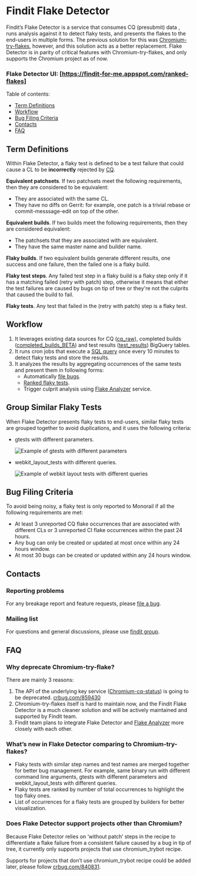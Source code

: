 # Findit Flake Detector

Findit’s Flake Detector is a service that consumes CQ (presubmit) data , runs
analysis against it to detect flaky tests, and presents the flakes to the
end-users in multiple forms. The previous solution for this was
[Chromium-try-flakes], however, and this solution acts as a better replacement.
Flake Detector is in parity of critical features with Chromium-try-flakes, and
only supports the Chromium project as of now.

### Flake Detector UI: [https://findit-for-me.appspot.com/ranked-flakes]

Table of contents:

- [Term Definitions](#term-definitions)
- [Workflow](#workflow)
- [Bug Filing Criteria](#bug-filing-criteria)
- [Contacts](#contacts)
- [FAQ](#faq)

## Term Definitions
Within Flake Detector, a flaky test is defined to be a test failure that could
cause a CL to be **incorrectly** rejected by [CQ].

**Equivalent patchsets**. If two patchsets meet the following requirements, then
they are considered to be equivalent:
* They are associated with the same CL.
* They have no diffs on Gerrit: for example, one patch is a trivial rebase or
  commit-messsage-edit on top of the other.

**Equivalent builds**. If two builds meet the following requirements, then they
are considered equivalent:
* The patchsets that they are associated with are equivalent.
* They have the same master name and builder name.

**Flaky builds**. If two equivalent builds generate different results, one
success and one failure, then the failed one is a flaky build.

**Flaky test steps**. Any failed test step in a flaky build is a flaky step only
if it has a matching failed (retry with patch) step, otherwise it means that
either the test failures are caused by bugs on tip of tree or they're not the
culprits that caused the build to fail.

**Flaky tests**. Any test that failed in the (retry with patch) step is a flaky
test.

## Workflow
1. It leverages existing data sources for CQ ([cq_raw]), completed builds
   ([completed_builds_BETA]) and test results ([test_results]) BigQuery tables.
2. It runs cron jobs that execute a [SQL query] once every 10 minutes to detect
   flaky tests and store the results.
3. It analyzes the results by aggregating occurrences of the same tests and
   present them in following forms:
   * Automatically [file bugs].
   * [Ranked flaky tests].
   * Trigger culprit analysis using [Flake Analyzer] service.

## Group Similar Flaky Tests
When Flake Detector presents flaky tests to end-users, similar flaky tests are
grouped together to avoid duplications, and it uses the following criteria:
* gtests with different parameters.

  ![Example of gtests with different parameters]
* webkit_layout_tests with different queries.

  ![Example of webkit layout tests with different queries]

## Bug Filing Criteria
To avoid being noisy, a flaky test is only reported to Monorail if all the
following requirements are met:
* At least 3 unreported CQ flake occurrences that are associated with different CLs
  or 3 unreported CI flake occurrences within the past 24 hours.
* Any bug can only be created or updated at most once within any 24 hours
  window.
* At most 30 bugs can be created or updated within any 24 hours window.

## Contacts

### Reporting problems
For any breakage report and feature requests, please [file a bug].

### Mailing list
For questions and general discussions, please use [findit group].

## FAQ

### Why deprecate Chromium-try-flake?
There are mainly 3 reasons:
1. The API of the underlying key service ([Chromium-cq-status]) is going to be
   deprecated. [crbug.com/859430]
2. Chromium-try-flakes itself is hard to maintain now, and the Findit Flake
   Detector is a much cleaner solution and will be actively maintained and
   supported by Findit team.
3. Findit team plans to integrate Flake Detector and [Flake Analyzer] more
   closely with each other.

### What’s new in Flake Detector comparing to Chromium-try-flakes?
* Flaky tests with similar step names and test names are merged together for
  better bug management. For example, same binary run with different command
  line arguments, gtests with different parameters and webkit_layout_tests with
  different queries.
* Flaky tests are ranked by number of total occurrences to highlight the top
  flaky ones.
* List of occurrences for a flaky tests are grouped by builders for better
  visualization.

### Does Flake Detector support projects other than Chromium?
Because Flake Detector relies on ‘without patch’ steps in the recipe to
differentiate a flake failure from a consistent failure caused by a bug in tip
of tree, it currently only supports projects that use chromium_trybot recipe.

Supports for projects that don’t use chromium_trybot recipe could be added
later, please follow [crbug.com/840831].

[CQ]: https://chrome-internal.googlesource.com/infra/infra_internal/+/master/infra_internal/services/cq/README.md
[https://findit-for-me.appspot.com/ranked-flakes]: https://findit-for-me.appspot.com/ranked-flakes
[Chromium-try-flakes]: https://chromium-try-flakes.appspot.com/
[cq_raw]: https://bigquery.cloud.google.com/table/chrome-infra-events:raw_events.cq
[completed_builds_BETA]: https://bigquery.cloud.google.com/table/cr-buildbucket:builds.completed_BETA?tab=details
[test_results]: https://bigquery.cloud.google.com/table/test-results-hrd:events.test_results
[SQL query]: https://cs.chromium.org/chromium/infra/appengine/findit/services/flake_detection/flaky_tests.cq_false_rejection.sql
[file bugs]: https://bugs.chromium.org/p/chromium/issues/list?can=2&q=test-findit-detected&colspec=ID+Pri+M+Stars+ReleaseBlock+Component+Status+Owner+Summary+OS+Modified&x=m&y=releaseblock&cells=ids
[Ranked flaky tests]: https://findit-for-me.appspot.com/ranked-flakes
[Flake Analyzer]: https://findit-for-me.appspot.com/waterfall/list-flakes
[Example of gtests with different parameters]: images/gtests_with_different_parameters.png
[Example of webkit layout tests with different queries]: images/webkit_layout_tests_with_different_queries.png
[file a bug]: https://bugs.chromium.org/p/chromium/issues/entry?components=Tools%3ETest%3EFindIt%3EFlakiness
[findit group]: https://groups.google.com/a/chromium.org/forum/?pli=1#!forum/findit
[Chromium-cq-status]: http://chromium-cq-status.appspot.com/
[crbug.com/859430]: https://crbug.com/859430
[crbug.com/840831]: https://crbug.com/840831
